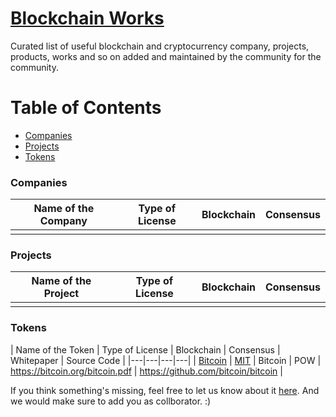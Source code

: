 # [Blockchain Works](https://blockchainedindia.github.io/resources/works)

Curated list of useful blockchain and cryptocurrency company, projects, products, works and so on added and maintained by the community for the community.

# Table of Contents

- [Companies](#companies)
- [Projects](#projects)
- [Tokens](#tokens)


### Companies

| Name of the Company | Type of License | Blockchain | Consensus |
|---|---|---|---|
|   |   |   |   |

### Projects

| Name of the Project | Type of License | Blockchain | Consensus |
|---|---|---|---|
|   |   |   |   |

### Tokens
| Name of the Token | Type of License | Blockchain | Consensus | Whitepaper | Source Code |
|---|---|---|---|
| [Bitcoin](https://bitcoin.org/) | [MIT][mit] | Bitcoin | POW | https://bitcoin.org/bitcoin.pdf | https://github.com/bitcoin/bitcoin |



If you think something's missing, feel free to let us know about it [here](https://github.com/blockchainedindia/resources/issues/new).
And we would make sure to add you as collborator. :)

[mit]: https://opensource.org/licenses/MIT
